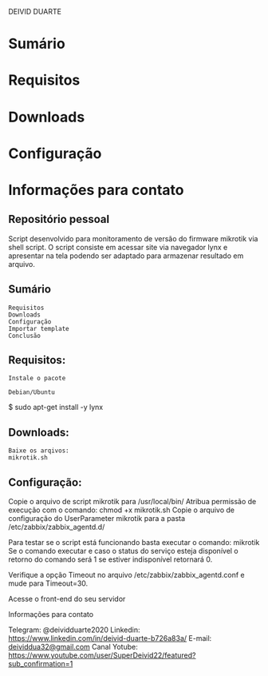 DEIVID DUARTE

# Sumário

# Requisitos

# Downloads

# Configuração

# Informações para contato

## Repositório pessoal

Script desenvolvido para monitoramento de versão do firmware mikrotik via shell script.
O script consiste em acessar site via navegador lynx e apresentar na tela podendo ser adaptado para armazenar resultado em arquivo.

## Sumário

    Requisitos
    Downloads
    Configuração
    Importar template
    Conclusão

## Requisitos:

    Instale o pacote

    Debian/Ubuntu

$ sudo apt-get install -y lynx
    
## Downloads:
  
    Baixe os arqivos:
    mikrotik.sh 

## Configuração:

Copie o arquivo de script mikrotik para /usr/local/bin/
Atribua permissão de execução com o comando: chmod +x mikrotik.sh
Copie o arquivo de configuração do UserParameter mikrotik para a pasta /etc/zabbix/zabbix_agentd.d/

Para testar se o script está funcionando basta executar o comando:
mikrotik
Se o comando executar e caso o status do serviço esteja disponível o retorno do comando será 1 se estiver indisponível retornará 0.

Verifique a opção Timeout no arquivo /etc/zabbix/zabbix_agentd.conf e mude para Timeout=30.
 
Acesse o front-end do seu servidor
 
Informações para contato

Telegram: @deividduarte2020
Linkedin: https://www.linkedin.com/in/deivid-duarte-b726a83a/
E-mail: deividdua32@gmail.com
Canal Yotube: https://www.youtube.com/user/SuperDeivid22/featured?sub_confirmation=1


